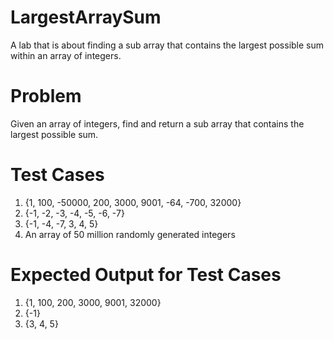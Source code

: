 # LargestArraySum
A lab that is about finding a sub array that contains the largest possible sum within an array of integers.

# Problem
Given an array of integers, find and return a sub array that contains the largest possible sum.

# Test Cases
1. {1, 100, -50000, 200, 3000, 9001, -64, -700, 32000}
2. {-1, -2, -3, -4, -5, -6, -7}
3. {-1, -4, -7, 3, 4, 5}
4. An array of 50 million randomly generated integers 

# Expected Output for Test Cases
1. {1, 100, 200, 3000, 9001, 32000}
2. {-1}
3. {3, 4, 5}
